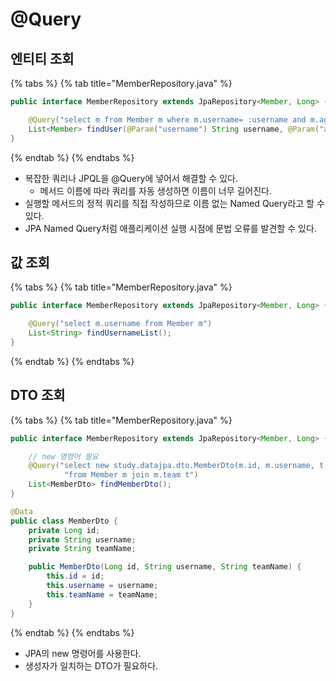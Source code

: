 # @Query

## 엔티티 조회

{% tabs %} {% tab title="MemberRepository.java" %}

```java
public interface MemberRepository extends JpaRepository<Member, Long> {

    @Query("select m from Member m where m.username= :username and m.age = :age")
    List<Member> findUser(@Param("username") String username, @Param("age") int age);
}
```

{% endtab %} {% endtabs %}

- 복잡한 쿼리나 JPQL을 @Query에 넣어서 해결할 수 있다.
    - 메서드 이름에 따라 쿼리를 자동 생성하면 이름이 너무 길어진다.
- 실행할 메서드의 정적 쿼리를 직접 작성하므로 이름 없는 Named Query라고 할 수 있다.
- JPA Named Query처럼 애플리케이션 실행 시점에 문법 오류를 발견할 수 있다.

## 값 조회

{% tabs %} {% tab title="MemberRepository.java" %}

```java
public interface MemberRepository extends JpaRepository<Member, Long> {

    @Query("select m.username from Member m")
    List<String> findUsernameList();
}
```

{% endtab %} {% endtabs %}

## DTO 조회

{% tabs %} {% tab title="MemberRepository.java" %}

```java
public interface MemberRepository extends JpaRepository<Member, Long> {

    // new 명령어 필요
    @Query("select new study.datajpa.dto.MemberDto(m.id, m.username, t.name) " +
            "from Member m join m.team t")
    List<MemberDto> findMemberDto();
}

@Data
public class MemberDto {
    private Long id;
    private String username;
    private String teamName;

    public MemberDto(Long id, String username, String teamName) {
        this.id = id;
        this.username = username;
        this.teamName = teamName;
    }
}
```

{% endtab %} {% endtabs %}

- JPA의 new 명령어를 사용한다.
- 생성자가 일치하는 DTO가 필요하다.